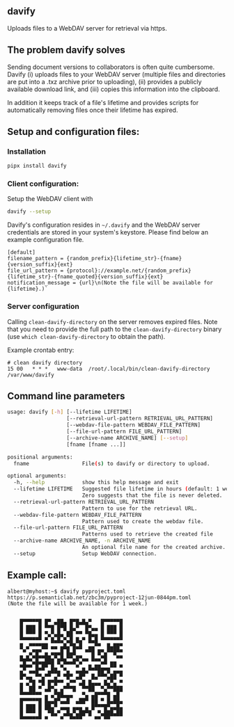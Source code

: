 ## davify 
Uploads files to a WebDAV server for retrieval via https.

## The problem davify solves
Sending document versions to collaborators is often quite cumbersome. 
Davify (i) uploads files to your WebDAV server (multiple files and directories are put into a .txz archive prior to uploading), (ii) provides a publicly available download link, and (iii) copies this information
into the clipboard.

In addition it keeps track of a file's lifetime and provides scripts for automatically removing files once their lifetime has expired.

## Setup and configuration files:

### Installation

```bash
pipx install davify
```

### Client configuration:
Setup the WebDAV client with
```bash
davify --setup
```
Davify's configuration resides in `~/.davify` and the WebDAV server credentials are stored in your system's keystore. Please find below an example configuration file.

```
[default]
filename_pattern = {random_prefix}{lifetime_str}-{fname}{version_suffix}{ext}
file_url_pattern = {protocol}://example.net/{random_prefix}{lifetime_str}-{fname_quoted}{version_suffix}{ext}
notification_message = {url}\n(Note the file will be available for {lifetime}.)`
```

### Server configuration
Calling `clean-davify-directory` on the server removes expired files. Note that you need to provide the full path to the `clean-davify-directory` binary (use `which clean-davify-directory` to obtain the path).

Example crontab entry:
```cron
# clean davify directory
15 00   * * *   www-data  /root/.local/bin/clean-davify-directory /var/www/davify
```
## Command line parameters
```bash
usage: davify [-h] [--lifetime LIFETIME]
                   [--retrieval-url-pattern RETRIEVAL_URL_PATTERN]
                   [--webdav-file-pattern WEBDAV_FILE_PATTERN]
                   [--file-url-pattern FILE_URL_PATTERN] 
                   [--archive-name ARCHIVE_NAME] [--setup]
                   [fname [fname ...]]

positional arguments:
  fname                 File(s) to davify or directory to upload.

optional arguments:
  -h, --help            show this help message and exit
  --lifetime LIFETIME   Suggested file lifetime in hours (default: 1 week).
                        Zero suggests that the file is never deleted.
  --retrieval-url-pattern RETRIEVAL_URL_PATTERN
                        Pattern to use for the retrieval URL.
  --webdav-file-pattern WEBDAV_FILE_PATTERN
                        Pattern used to create the webdav file.
  --file-url-pattern FILE_URL_PATTERN
                        Patterns used to retrieve the created file
  --archive-name ARCHIVE_NAME, -n ARCHIVE_NAME
                        An optional file name for the created archive.
  --setup               Setup WebDAV connection.
```

## Example call: 

```
albert@myhost:~$ davify pyproject.toml
https://p.semanticlab.net/zbc3m/pyproject-12jun-0844pm.toml
(Note the file will be available for 1 week.)
                                         
                                         
    █▀▀▀▀▀█ █▀ ▄██▄ █▀█▄█▄▀   █▀▀▀▀▀█    
    █ ███ █ ▀▀█ █▀█ █▄▀  █▀▄▄ █ ███ █    
    █ ▀▀▀ █ ▀▄▀▄█▄ ██ ▀▀ ▀█▄▄ █ ▀▀▀ █    
    ▀▀▀▀▀▀▀ ▀ █▄█▄▀▄█ █▄▀ █▄█ ▀▀▀▀▀▀▀    
    █ ▄▀▀▀▀██ ▄▄ ▄█▄▀█▄█  ▄▄▀▀  █▄██▀    
     ▀ ▄▀█▀ ▄ ▄▄▄█ █▄█   ▀▀█ █▀▄▀▀█▀▀    
    █▄█▄▀█▀▀██▄▀▄█▄▀▀▄█▀▄▄ █▄▄▀█   ▀▀    
    ▄█▄▄▀█▀██▀█ ▀▄▀▀▀▀▄▀  ▄ ▄▄▀▀ ██ ▄    
    ▄▀ ▄▄█▀▀ ▄██▄ ▀▄  ▄▄█▄▀▀▀██▀█ ▄▄▄    
    █▀▄▄ ▀▀▄▀▀ ▄▀ ▀█▀ ▄█▀  █▄▀▀▀▄██ ▀    
    ▄ ▄▀█ ▀█ █▀█▀▀ ▄▀▀ ▄█ █▄▄▄ █▄▀▄ ▀    
    █  ██ ▀ ▄█▀▄ ▄▀▀▀█  ▀▀██  ▀▄▀▀███    
    ▀▀▀▀▀▀▀ ▄ ▄▀██▄▄▄   ▀▄ ▄█▀▀▀█ ▄█     
    █▀▀▀▀▀█ █▄▄█▀▄▄█  ▄██▀ ██ ▀ █▄██▄    
    █ ███ █ ██▄▀ ▄▄▄ ▄▄▄ ▄ █▀▀▀█▀▄▄█▄    
    █ ▀▀▀ █  ▀█▄▀ ▄█▄▀▄██▀█  ▀▄███▄██    
    ▀▀▀▀▀▀▀ ▀    ▀  ▀▀▀▀    ▀▀ ▀▀      
```


